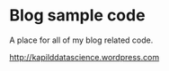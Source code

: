 # Blog sample code
A place for all of my blog related code.

http://kapilddatascience.wordpress.com
